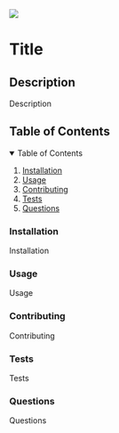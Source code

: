 <!-- link for licenses -->
<img src='https://img.shields.io/badge/License-MIT-yellow.svg'>

<h1> Title </h1>
<h2> Description </h2>
<p> Description </p>
<h2> Table of Contents </h2>
<details open='open'>
<summary>Table of Contents</summary>
<ol>
<li><a href='#installation'>Installation</a></li>
<li><a href='#usage'>Usage</a></li>
<li><a href='#contribution'>Contributing</a></li>
<li><a href='#testing'>Tests</a></li>
<li><a href='#questions'>Questions</a></li>
</details>

<h3 id='installation'>Installation</h3>
<p>Installation</p>

<h3 id='usage'>Usage</h3>
<p>Usage</p>

<h3 id='contribution'>Contributing</h3>
<p>Contributing</p>

<h3 id='testing'>Tests</h3>
<p>Tests</p>

<h3 id='questions'>Questions</h3>
<p>Questions</p>
